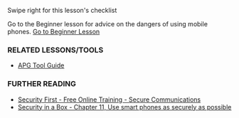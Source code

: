 [Title]: # (What now?)
[Order]: # (12)

Swipe right for this lesson's checklist

Go to the Beginner lesson for advice on the dangers of using mobile phones.
[Go to Beginner Lesson](umbrella://lesson/mobile-phones/0)

### RELATED LESSONS/TOOLS

*   [APG Tool Guide](umbrella://lesson/k9-&-apg)

### FURTHER READING

* 	[Security First - Free Online Training - Secure Communications](https://advocacyassembly.org/en/partners/securityfirst/) 
*   [Security in a Box - Chapter 11, Use smart phones as securely as possible](https://securityinabox.org/en/guide/smartphones)
